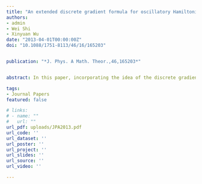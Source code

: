 ```yaml
---
title: "An extended discrete gradient formula for oscillatory Hamiltonian systems"
authors:
- admin
- Wei Shi
- Xinyuan Wu
date: "2013-04-01T00:00:00Z"
doi: "10.1088/1751-8113/46/16/165203"


publication: "*J. Phys. A Math. Theor.,46,165203*"


abstract: In this paper, incorporating the idea of the discrete gradient method into the extended Runge-Kutta-Nyström integrator, we derive and analyze an extended discrete gradient formula for the oscillatory Hamiltonian system with the Hamiltonian H(p,q)=\frac{1}{2}p^{T}p+\frac{1}{2}q^{T}Mq+U(q), where q: {R}\rightarrow {R}^{d} represents generalized positions, p: {R}\rightarrow {R}^{d} represents generalized momenta and M \in {R}^{d\times {d}} is a symmetric and positive semi-definite matrix. The solution of this system is a nonlinear oscillator. Basically, many nonlinear oscillatory mechanical systems with a partitioned Hamiltonian function lend themselves to this approach. The extended discrete gradient formula presented in this paper exactly preserves the energy H(p, q). We derive some properties of the new formula. The convergence is analyzed for the implicit schemes based on the discrete gradient formula, and it turns out that the convergence of the implicit schemes based on the extended discrete gradient formula is independent of ‖M‖, which is a significant property for the oscillatory Hamiltonian system. Thus, it transpires that a larger step size can be chosen for the new energy-preserving schemes than that for the traditional discrete gradient methods when applied to the oscillatory Hamiltonian system. Illustrative examples show the competence and efficiency of the new schemes in comparison with the traditional discrete gradient methods in the scientific literature.

tags:
- Journal Papers
featured: false

# links:
# - name: ""
#   url: ""
url_pdf: uploads/JPA2013.pdf
url_code: ''
url_dataset: ''
url_poster: ''
url_project: ''
url_slides: ''
url_source: ''
url_video: ''

---
```



